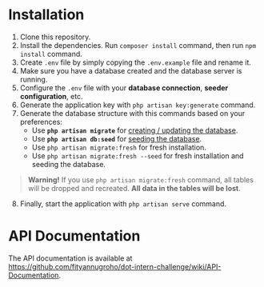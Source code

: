 # Installation

1. Clone this repository.
2. Install the dependencies. Run `composer install` command, then run `npm install` command.
3. Create `.env` file by simply copying the `.env.example` file and rename it.
4. Make sure you have a database created and the database server is running.
5. Configure the `.env` file with your **database connection**, **seeder configuration**, etc.
6. Generate the application key with `php artisan key:generate` command.
7. Generate the database structure with this commands based on your preferences:
   - Use **`php artisan migrate`** for [creating / updating the database](https://laravel.com/docs/8.x/migrations).
   - Use **`php artisan db:seed`** for [seeding the database](https://laravel.com/docs/8.x/seeding#running-seeders).
   - Use `php artisan migrate:fresh` for fresh installation.
   - Use `php artisan migrate:fresh --seed` for fresh installation and seeding the database.

> **Warning!** If you use `php artisan migrate:fresh` command, all tables will be dropped and recreated. **All data in the tables will be lost**.

8. Finally, start the application with `php artisan serve` command.

# API Documentation

The API documentation is available at https://github.com/fityannugroho/dot-intern-challenge/wiki/API-Documentation.
